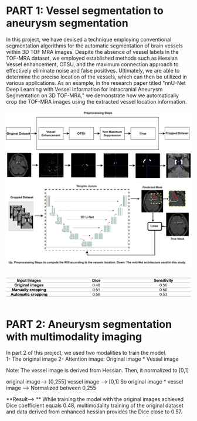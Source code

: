 # PART 1: Vessel segmentation to aneurysm segmentation
In this project, we have devised a technique employing conventional segmentation algorithms for the automatic segmentation of brain vessels within 3D TOF MRA images. Despite the absence of vessel labels in the TOF-MRA dataset, we employed established methods such as Hessian Vessel enhancement, OTSU, and the maximum connection approach to effectively eliminate noise and false positives. Ultimately, we are able to determine the precise location of the vessels, which can then be utilized in various applications. As an example, in the research paper titled "nnU-Net Deep Learning with Vessel Information for Intracranial Aneurysm Segmentation on 3D TOF-MRA," we demonstrate how we automatically crop the TOF-MRA images using the extracted vessel location information.

![image](https://github.com/orouskhani/Vessel-Segmentation-TOF-MRA/blob/main/Model.jpg)


![image](https://github.com/orouskhani/Vessel-Segmentation-TOF-MRA/blob/main/result.png)

# PART 2: Aneurysm segmentation with multimodality imaging
In part 2 of this project, we used two modalities to train the model. </br> 
1- The original image
2- Attention image: Original image * Vessel image

Note: The vessel image is derived from Hessian. Then, it normalized to [0,1]

original image--> [0,255]
vessel image --> [0,1]
So  original image * vessel image --> Normalized between 0,255

**Result--> ** While training the model with the original images achieved Dice coefficient equals 0.48, multimodality training of the original dataset and data derived from enhanced hessian provides the Dice close to 0.57.  
